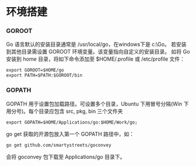 环境搭建
===

### GOROOT

Go 语言默认的安装目录通常是 /usr/local/go，在windows下是 c:\Go。
若安装到其他目录需设置 GOROOT 环境变量。该变量指向自定义的安装目录。
如将 Go 安装到 home 目录，将如下命令添加至 $HOME/.profile 或 /etc/profile 文件：

```
export GOROOT=$HOME/go
export PATH=$PATH:$GOROOT/bin
```

### GOPATH

GOPATH 用于设置包加载路径。可设置多个目录，Ubuntu 下用冒号分隔(Win 下用分号)。每个目录应包含 src, pkg, bin 三个文件夹

```
export GOPATH=$HOME/Applications/go:$HOME/Work/go;
```

go get 获取的开源包放入第一个 GOPATH 路径中，如：

```
go get github.com/smartystreets/goconvey
```

会将 goconvey 包下载至 Applications/go 目录下。
